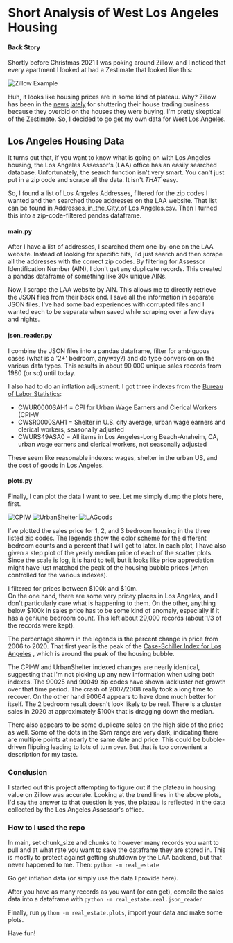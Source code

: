 # Short Analysis of West Los Angeles Housing

#### Back Story

Shortly before Christmas 2021 I was poking around Zillow, and I noticed
that every apartment I looked at had a Zestimate that looked like this:

![Zillow Example](resources/zillow_example.png?raw=true "A Zestimate")

Huh, it looks like housing prices are in some kind of plateau.  Why?
Zillow has been in the [news](https://www.cnn.com/2021/11/09/tech/zillow-ibuying-home-zestimate/index.html)
[lately](https://podcasts.apple.com/au/podcast/is-zillow-really-buying-all-the-houses/id1346207297?i=1000542271091)
for shuttering their house trading business because they overbid on
the houses they were buying.  I'm pretty skeptical of the Zestimate. 
So, I decided to go get my own data for West Los Angeles.

## Los Angeles Housing Data

It turns out that, if you want to know what is going on with 
Los Angeles  housing, the Los Angeles Assessor's (LAA) office
has an easily searched database.  Unfortunately, the search function
isn't very smart.  You can't just put in a zip code and scrape all 
the data. It isn't *THAT* easy.

So, I found a list of Los Angeles Addresses, filtered for the zip 
codes I wanted and then searched those addresses on the LAA website.
That list can be found in Addresses_in_the_City_of Los Angeles.csv.
Then I turned this into a zip-code-filtered pandas dataframe.

#### __main__.py
After I have a list of addresses, I searched them one-by-one on the 
LAA website.  Instead of looking for specific hits, I'd just search
and then scrape all the addresses with the correct zip codes.  By
filtering for Assessor Identification Number (AIN), I don't get any
duplicate records.
This created a pandas dataframe of something like 30k unique AINs.

Now, I scrape the LAA website by AIN.  This allows me to directly
retrieve the JSON files from their back end.  I save all the information
in separate JSON files.  I've had some bad experiences with corrupted
files and I wanted each to be separate when saved while scraping
over a few days and nights.

#### json_reader.py

I combine the JSON files into a pandas dataframe, filter for 
ambiguous cases (what is a '2+' bedroom, anyway?) and do type
conversion on the various data types.  This results in about 90,000 unique
sales records from 1980 (or so) until today.

I also had to do an inflation adjustment.  I got three indexes from
the [Bureau of Labor Statistics](https://data.bls.gov/pdq/SurveyOutputServlet):

- CWUR0000SAH1 = CPI for Urban Wage Earners and Clerical Workers (CPI-W
- CWSR0000SAH1 = Shelter in U.S. city average, urban wage earners and clerical workers, seasonally adjusted
- CWURS49ASA0 = All items in Los Angeles-Long Beach-Anaheim, CA, urban wage earners and clerical workers, not seasonally adjusted

These seem like reasonable indexes: wages, shelter in the urban US, and
the cost of goods in Los Angeles.

#### plots.py

Finally, I can plot the data I want to see.  Let me simply dump the plots
here, first.

![CPIW](resources/zipcode_CPIW.png?raw=true "CPI-W")
![UrbanShelter](resources/zipcode_UrbanShelter.png?raw=true "Urban Shelter")
![LAGoods](resources/zipcode_LAGoods.png?raw=true "LA Goods")

I've plotted the sales price for 1, 2, and 3 bedroom housing in the 
three listed zip codes.  The legends show the color scheme for the 
different bedroom counts and a percent that I will get to later.
In each plot, I have also given a step plot of the yearly median price
of each of the scatter plots.  Since the scale is log, it is hard to 
tell, but it looks like price appreciation might have just matched the 
peak of the housing bubble prices (when controlled for the various 
indexes).

I filtered for prices between $100k and $10m.  
On the one hand, there are some very pricey places in Los Angeles, and I don't 
particularly care what is happening to them. On the other, anything below
$100k in sales price has to be some kind of anomaly, especially if it has a
geniune bedroom count.  This left about 29,000 records (about 1/3 of the 
records were kept).

The percentage shown in the legends is the percent change in price from 2006
to 2020.
That first year is the peak of the 
[Case-Schiller Index for Los Angeles](https://fred.stlouisfed.org/series/LXXRSA)
, which is around the peak of the housing bubble.

The CPI-W and UrbanShelter indexed changes are nearly identical, suggesting
that I'm not picking up any new information when using both indexes.
The 90025 and 90049 zip codes have shown lackluster net growth over that time
period.  The crash of 2007/2008 really took a long time to recover.  On the
other hand 90064 appears to have done much better for itself.  The 2 bedroom
result doesn't look likely to be real.  There is a cluster sales in 2020 at
approximately $100k that is dragging down the median.

There also appears to be some duplicate sales on the high side of the price
as well.  Some of the dots in the $5m range are very dark, indicating there are
multiple points at nearly the same date and price.  This could be bubble-driven
flipping leading to lots of turn over.  But that is too convenient a 
description for my taste.

### Conclusion

I started out this project attempting to figure out if the plateau in housing
value on Zillow was accurate.  Looking at the trend lines in the above plots,
I'd say the answer to that question is yes, the plateau is reflected in the
data collected by the Los Angeles Assessor's office.

### How to I used the repo

In main, set chunk_size and chunks to however many records you want to pull and
at what rate you want to save the dataframe they are stored in.  This is mostly
to protect against getting shutdown by the LAA backend, but that never happened
to me.  Then: ```python -m real_estate```

Go get inflation data (or simply use the data I provide here).

After you have as many records as you want (or can get), compile the sales data
into a dataframe with  ```python -m real_estate.real.json_reader```

Finally, run ```python -m real_estate.plots```, import your data and make some
plots.

Have fun!